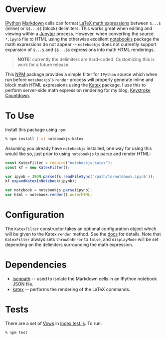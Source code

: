 # Overview

[IPython](http://ipython.readthedocs.io/en/stable/index.html)
[Markdown](https://daringfireball.net/projects/markdown/) cells can format
[LaTeX math expressions](http://web.ift.uib.no/Teori/KURS/WRK/TeX/symALL.html) between `$...$` (inline) or
`$$...$$` (block) delimiters. This works great when editing and viewing within a
[Jupyter](http://jupyter.readthedocs.io/en/latest/) process. However, when converting the source `*.ipynb` file
to HTML using the otherwise excellent [notebookjs](https://github.com/jsvine/notebookjs) package the math
expressions do not appear -- `notebookjs` does not currently support expansion of `$...$` and `$$...$$`
expressions into math HTML renderings.

> **NOTE**: currently the delimiters are hard–coded. Customizing this is work for a future release.

This [NPM](https://www.npmjs.com) package provides a simple filter for `IPython` source which when run before
`notebookjs`'s `render` process will properly generate inline and block math HTML expressions using the
[Katex](https://github.com/Khan/KaTeX) package. I use this to perform server-side math expression rendering for
my blog, [Keystroke Countdown](https://keystrokecountdown.com).

# To Use

Install this package using `npm`:

```bash
% npm install [-s] notebookjs-katex
```

Assuming you already have `notebookjs` installed, one way for using this would like so, just prior to using
`notebookjs` to parse and render HTML:

```javascript
const KatexFilter = require("notebookjs-katex");
const kf = new KatexFilter();

var ipynb = JSON.parse(fs.readFileSync('/path/to/notebook.ipynb'));
kf.expandKatexInNotebook(ipynb);

var notebook = notebookjs.parse(ipynb);
var html = notebook.render().outerHTML;
```

# Configuration

The `KatexFilter` constructor takes an optional configuration object which will be given to the Katex `render`
method. See the [docs](https://github.com/Khan/KaTeX#rendering-options) for details. Note that `KatexFilter`
always sets `throwOnError` to `false`, and `displayMode` will be set depending on the delimiters surrounding the
math expression.

# Dependencies

* [jsonpath](https://github.com/dchester/jsonpath) -- used to isolate the Markdown cells in an IPython notebook
  JSON file.
* [katex](https://github.com/Khan/KaTeX) -- performs the rendering of the LaTeX commands.

# Tests

There are a set of [Vows](http://vowsjs.org) in [index.test.js](index.test.js). To run:

```bash
% npm test
```

